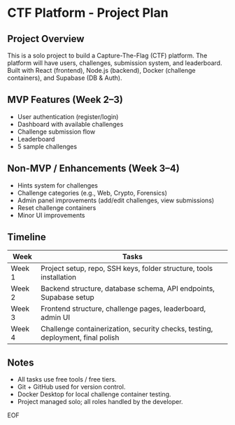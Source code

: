 # CTF Platform - Project Plan

## Project Overview
This is a solo project to build a Capture-The-Flag (CTF) platform.
The platform will have users, challenges, submission system, and leaderboard.
Built with React (frontend), Node.js (backend), Docker (challenge containers), and Supabase (DB & Auth).

## MVP Features (Week 2–3)
- User authentication (register/login)
- Dashboard with available challenges
- Challenge submission flow
- Leaderboard
- 5 sample challenges

## Non-MVP / Enhancements (Week 3–4)
- Hints system for challenges
- Challenge categories (e.g., Web, Crypto, Forensics)
- Admin panel improvements (add/edit challenges, view submissions)
- Reset challenge containers
- Minor UI improvements

## Timeline
| Week | Tasks |
|------|-------|
| Week 1 | Project setup, repo, SSH keys, folder structure, tools installation |
| Week 2 | Backend structure, database schema, API endpoints, Supabase setup |
| Week 3 | Frontend structure, challenge pages, leaderboard, admin UI |
| Week 4 | Challenge containerization, security checks, testing, deployment, final polish |

## Notes
- All tasks use free tools / free tiers.
- Git + GitHub used for version control.
- Docker Desktop for local challenge container testing.
- Project managed solo; all roles handled by the developer.

 EOF
